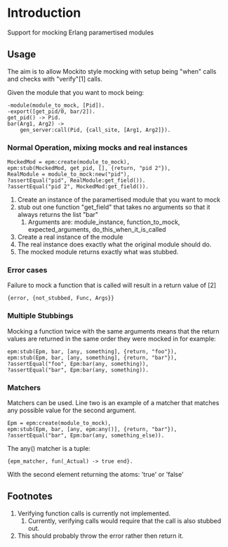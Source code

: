 

# Introduction

Support for mocking Erlang paramertised modules

## Usage

The aim is to allow Mockito style mocking with setup being "when" calls and checks with "verify"[1] calls.

Given the module that you want to mock being:

	-module(module_to_mock, [Pid]).
	-export([get_pid/0, bar/2]).
	get_pid() -> Pid.
	bar(Arg1, Arg2) ->
		gen_server:call(Pid, {call_site, [Arg1, Arg2]}).

### Normal Operation, mixing mocks and real instances

	MockedMod = epm:create(module_to_mock),
	epm:stub(MockedMod, get_pid, [], {return, "pid 2"}),
	RealModule = module_to_mock:new("pid"),
	?assertEqual("pid", RealModule:get_field()).
	?assertEqual("pid 2", MockedMod:get_field()).

1. Create an instance of the paramertised module that you want to mock
1. stub out one function "get_field" that takes no arguments so that it always returns the list "bar"
	1. Arguments are: module_instance, function_to_mock, expected_arguments, do_this_when_it_is_called
1. Create a real instance of the module
1. The real instance does exactly what the original module should do.
1. The mocked module returns exactly what was stubbed.

### Error cases

Failure to mock a function that is called will result in a return value of [2]

	{error, {not_stubbed, Func, Args}}

### Multiple Stubbings

Mocking a function twice with the same arguments means that the return values are returned in the same order they were mocked in for example:

	epm:stub(Epm, bar, [any, something], {return, "foo"}),
	epm:stub(Epm, bar, [any, something], {return, "bar"}),
	?assertEqual("foo", Epm:bar(any, something)),
	?assertEqual("bar", Epm:bar(any, something)).

### Matchers

Matchers can be used. Line two is an example of a matcher that matches any possible value for the second argument.

	Epm = epm:create(module_to_mock),
	epm:stub(Epm, bar, [any, epm:any()], {return, "bar"}),
	?assertEqual("bar", Epm:bar(any, something_else)).

The any() matcher is a tuple:

	{epm_matcher, fun(_Actual) -> true end}.

With the second element returning the atoms: 'true' or 'false'


## Footnotes

1. Verifying function calls is currently not implemented.
	1. Currently, verifying calls would require that the call is also stubbed out.
2. This should probably throw the error rather then return it.